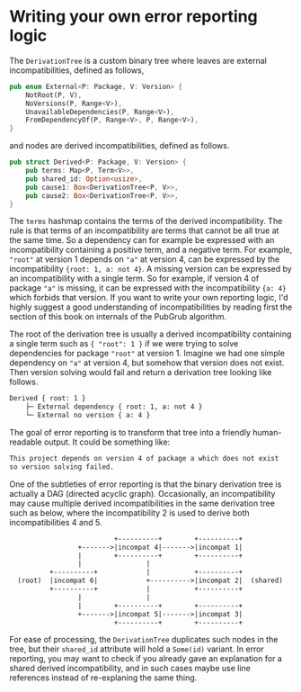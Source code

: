 # Writing your own error reporting logic

The `DerivationTree` is a custom binary tree
where leaves are external incompatibilities, defined as follows,

```rust
pub enum External<P: Package, V: Version> {
    NotRoot(P, V),
    NoVersions(P, Range<V>),
    UnavailableDependencies(P, Range<V>),
    FromDependencyOf(P, Range<V>, P, Range<V>),
}
```

and nodes are derived incompatibilities, defined as follows.

```rust
pub struct Derived<P: Package, V: Version> {
    pub terms: Map<P, Term<V>>,
    pub shared_id: Option<usize>,
    pub cause1: Box<DerivationTree<P, V>>,
    pub cause2: Box<DerivationTree<P, V>>,
}
```

The `terms` hashmap contains the terms of the derived incompatibility.
The rule is that terms of an incompatibility are terms that
cannot be all true at the same time.
So a dependency can for example be expressed with an incompatibility
containing a positive term, and a negative term.
For example, `"root"` at version 1 depends on `"a"` at version 4,
can be expressed by the incompatibility `{root: 1, a: not 4}`.
A missing version can be expressed by an incompatibility
with a single term. So for example, if version 4 of package `"a"` is missing,
it can be expressed with the incompatibility `{a: 4}` which forbids that version.
If you want to write your own reporting logic,
I'd highly suggest a good understanding of incompatibilities
by reading first the section of this book on internals of the PubGrub algorithm.

The root of the derivation tree is usually a derived incompatibility
containing a single term such as `{ "root": 1 }`
if we were trying to solve dependencies for package `"root"` at version 1.
Imagine we had one simple dependency on `"a"` at version 4,
but somehow that version does not exist.
Then version solving would fail and return a derivation tree looking like follows.

```txt
Derived { root: 1 }
	├─ External dependency { root: 1, a: not 4 }
	└─ External no version { a: 4 }
```

The goal of error reporting is to transform that tree into a friendly
human-readable output. It could be something like:

```txt
This project depends on version 4 of package a which does not exist
so version solving failed.
```

One of the subtleties of error reporting is that the binary derivation tree
is actually a DAG (directed acyclic graph).
Occasionally, an incompatibility may cause multiple derived incompatibilities
in the same derivation tree such as below,
where the incompatibility 2 is used to derive both incompatibilities 4 and 5.

```txt
                          +----------+        +----------+
                 +------->|incompat 4|------->|incompat 1|
                 |        +----------+        +----------+
                 |                |
          +----------+            |           +----------+
  (root)  |incompat 6|            +---------->|incompat 2|  (shared)
          +----------+            |           +----------+
                 |                |
                 |        +----------+        +----------+
                 +------->|incompat 5|------->|incompat 3|
                          +----------+        +----------+
```

For ease of processing, the `DerivationTree` duplicates such nodes in the tree,
but their `shared_id` attribute will hold a `Some(id)` variant.
In error reporting, you may want to check if you already gave an explanation
for a shared derived incompatibility,
and in such cases maybe use line references instead of re-explaning the same thing.
